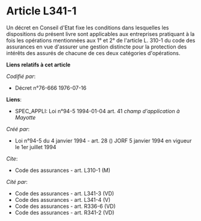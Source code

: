 # Article L341-1

Un décret en Conseil d'Etat fixe les conditions dans lesquelles les dispositions du présent livre sont applicables aux
entreprises pratiquant à la fois les opérations mentionnées aux 1° et 2° de l'article L. 310-1 du code des assurances en vue
d'assurer une gestion distincte pour la protection des intérêts des assurés de chacune de ces deux catégories d'opérations.

**Liens relatifs à cet article**

_Codifié par_:

  - Décret n°76-666 1976-07-16

**Liens**:

  - SPEC_APPLI: Loi n°94-5 1994-01-04 art. 41 *champ d'application à Mayotte*

_Créé par_:

  - Loi n°94-5 du 4 janvier 1994 - art. 28 () JORF 5 janvier 1994 en vigueur le 1er juillet 1994

_Cite_:

  - Code des assurances - art. L310-1 (M)

_Cité par_:

  - Code des assurances - art. L341-3 (VD)
  - Code des assurances - art. L341-4 (V)
  - Code des assurances - art. R336-6 (VD)
  - Code des assurances - art. R341-2 (VD)
